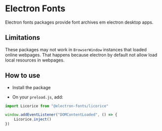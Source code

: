 # Electron Fonts

Electron fonts packages provide font archives em electron desktop apps.

## Limitations

These packages may not work in `BrowserWindow` instances that loaded online webpages. That happens because electron by default not allow load local resources in webpages.

## How to use

* Install the package

* On your `preload.js`, add:

```ts
import Licorice from "@electron-fonts/licorice"

window.addEventListener("DOMContentLoaded", () => {
    Licorice.inject()
})
```